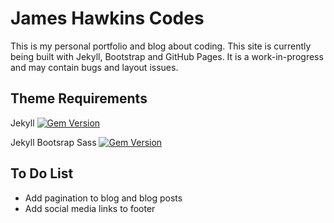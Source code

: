 # James Hawkins Codes

This is my personal portfolio and blog about coding. This site is currently being built with Jekyll, Bootstrap and GitHub Pages. It is a work-in-progress and may contain bugs and layout issues.

## Theme Requirements

Jekyll
[![Gem Version](https://badge.fury.io/rb/jekyll.svg)](https://badge.fury.io/rb/jekyll)

Jekyll Bootsrap Sass
[![Gem Version](https://badge.fury.io/rb/jekyll-bootstrap-sass.svg)](https://badge.fury.io/rb/jekyll-bootstrap-sass)

## To Do List

* Add pagination to blog and blog posts
* Add social media links to footer
